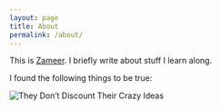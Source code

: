 ```yaml
---
layout: page
title: About
permalink: /about/
---
```


This is [Zameer](/hello-world/). I briefly write about stuff I learn along.

I found the following things to be true:

![They Don’t Discount Their Crazy Ideas](https://tm-prod.global.ssl.fastly.net/uploaded/attachments/18863.jpg?v=db4f81a4ba3dfbe4053617a8267589c9)
